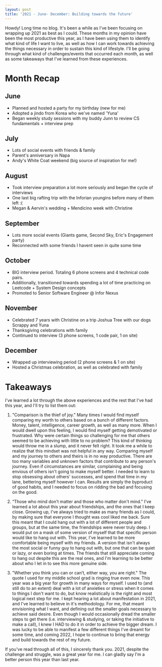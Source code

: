 ```yaml
---
layout: post
title: '2021 - June- December: Building towards the future'
---
```


Howdy! Long time no blog. It's been a while as I've been focusing on wrapping up 2021 as best as I could. These months in my opinion have been the most productive this year, as I have been using them to identify what kind of life I want to live, as well as how I can work towards achieving the things necessary in order to sustain this kind of lifestyle. I'll be going through what kind of challenges/events that occurred each month, as well as some takeaways that I've learned from these experiences.

# Month Recap
## June

- Planned and hosted a party for my birthday (new for me)
- Adopted a jindo from Korea who we've named 'Yuna'
- Began weekly study sessions with my buddy Junn to review CS fundamentals + interview prep

## July

- Lots of social events with friends & family
- Parent's anniversary in Napa
- Andy's White Coat weekend (big source of inspiration for me!)

## August

- Took interview preparation a lot more seriously and began the cycle of interviews
- One last big rafting trip with the Inforian youngins before many of them left :(
- Megan & Aervin's wedding + Mendicino week with Christine

## September 

- Lots more social events (Giants game, Second Sky, Eric's Engagement party)
- Reconnected with some friends I havent seen in quite some time

## October

- BIG interview period. Totaling 6 phone screens and 4 technical code pairs. 
- Additionally, transitioned towards spending a lot of time practicing on Leetcode + System Design concepts
- Promoted to Senior Software Engineer @ Infor Nexus

## November 

- Celebrated 7 years with Christine on a trip Joshua Tree with our dogs Scrappy and Yuna
- Thanksgiving celebrations with family
- Continued to interview (3 phone screens, 1 code pair, 1 on site)

## December

- Wrapped up interviewing period (2 phone screens & 1 on site)
- Hosted a Christmas celebration, as well as celebrated with family


# Takeaways

I've learned a lot through the above experiences and the rest that I've had this year, and I'll try to list them out:

1. "Comparison is the thief of joy." Many times I would find myself comparing my worth to others based on a bunch of different factors. Money, talent, intelligence, career growth, as well as many more. When I would dwell upon this feeling, I would find myself getting demotivated or frustrated. Why were certain things so challenging for me that others seemed to be achieving with little to no problem? This kind of thinking would throw me in a slump, and it never felt right. It took me a while to realize that this mindset was not helpful in any way. Comparing myself and my journey to others and theirs is in no way productive. There are too many variables and unknown factors that contribute to any person's journey. Even if circumstances are similar, complaining and being envious of others isn't going to make myself better. I needed to learn to stop obsessing about others' successes, and spend that time in my lane, bettering myself however I can. Results are simply the byproduct of good habits, and I needed to focus on ridding the bad and focusing on the good.

2. “Those who mind don't matter and those who matter don't mind.” I've learned a lot about this year about friendships, and the ones that I keep close. Growing up, I've always tried to make as many friends as I could, by making sure that everyone I thought was cool liked me back. Sure this meant that I could hang out with a lot of different people and groups, but at the same time, the friendships were never truly deep. I would put on a mask of some version of myself that that specific person would like to hang out with. This year, I've learned to be more comfortable being myself with my friends. A version that isn't always the most social or funny guy to hang out with, but one that can be quiet or lazy, or even boring at times. The friends that still appreciate coming to hang out despite this are the real ones, and I'm learning to be better about who I let in to see this more genuine side.

3. "Whether you think you can or can’t, either way, you are right." The quote I used for my middle school grad is ringing true even now. This year was a big year for growth in many ways for myself. I used to (and still do to an extent) deal with a lot of anxieties or stress when it comes to things I don't want to do, but know realistically is the right and most logical next step for me. I kept hearing a lot about manifestation in 2021, and I've learned to believe in it's methodology. For me, that meant envisioning what I want, and defining out the smaller goals necessary to achieve said desire. Even though I would occasionally dread the smaller steps to get there (i.e. interviewing & studying, or taking the initiative to make a call), I knew I HAD to do it in order to achieve the bigger dream. I was lucky to be able to manifest a few different things I've dreamt for some time, and coming 2022, I hope to continue to bring that energy and build towards the rest of my future.

If you've read through all of this, I sincerely thank you. 2021, despite the challenge and struggle, was a great year for me. I can gladly say I'm a better person this year than last year. 
